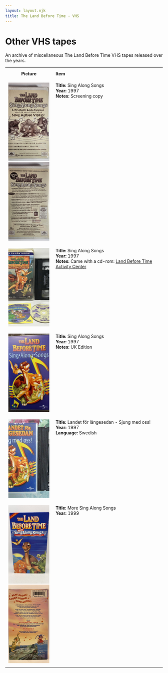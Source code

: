```yaml
---
layout: layout.njk
title: The Land Before Time - VHS
---
```


# Other VHS tapes

An archive of miscellaneous The Land Before Time VHS tapes released over the years.

<div class="table-wrapper">
  <div class="responsive-row">
<table>
  <tr>
    <th style="width:20%; vertical-align:top; padding:10px;">
      <strong>Picture</strong>
    </th>
    <th style="text-align: left; padding:10px;">
      <strong>Item</strong>
    </th>
  </tr>

<tr id="singalongsongs-screener-139">
    <td style="width:30%; text-align: center; vertical-align:top; padding:10px;">
      <a href="/images/media/vhs/other/singalongsongs-screener.jpg" data-lightbox="books" data-title="Sing Along Songs">
        <div class="img-box">
          <img loading="lazy" src="/images/media/vhs/other/singalongsongs-screener.jpg" alt="Sing Along Songs" style="height:250px; object-fit:cover;" />
        </div>
      </a>
      <a href="/images/media/vhs/other/singalongsongs-screener2.jpg" data-lightbox="books" data-title="Sing Along Songs">
        <div class="img-box">
          <img loading="lazy" src="/images/media/vhs/other/singalongsongs-screener2.jpg" alt="Sing Along Songs" style="height:250px; object-fit:cover;" />
        </div>
      </a>
    </td>
    <td style="vertical-align:top; padding:10px;">
      <strong>Title:</strong> Sing Along Songs<br/>
      <strong>Year:</strong> 1997<br/>
      <strong>Notes:</strong> Screening copy<br/>
    </td>
  </tr>

<tr id="singalongsongs-140">
    <td style="width:30%; text-align: center; vertical-align:top; padding:10px;">
      <a href="/images/media/vhs/other/singalongsongs.jpg" data-lightbox="books" data-title="Sing Along Songs">
        <div class="img-box">
          <img loading="lazy" src="/images/media/vhs/other/singalongsongs.jpg" alt="Sing Along Songs" style="height:250px; object-fit:cover;" />
        </div>
      </a>
    </td>
    <td style="vertical-align:top; padding:10px;">
      <strong>Title:</strong> Sing Along Songs<br/>
      <strong>Year:</strong> 1997<br/>
      <strong>Notes:</strong> Came with a cd-rom: <a href="/media/videogames#activitycenter1">Land Before Time Activity Center</a><br/>
    </td>
  </tr>

  <tr id="Sing Along Songs UK-143">
    <td style="width:30%; text-align: center; vertical-align:top; padding:10px;">
      <a href="/images/media/vhs/other/Sing Along Songs UK.jpg" data-lightbox="books" data-title="Sing Along Songs">
        <div class="img-box">
          <img loading="lazy" src="/images/media/vhs/other/Sing Along Songs UK.jpg" alt="Sing Along Songs" style="height:250px; object-fit:cover;" />
        </div>
      </a>
    </td>
    <td style="vertical-align:top; padding:10px;">
      <strong>Title:</strong> Sing Along Songs<br/>
      <strong>Year:</strong> 1997<br/>
      <strong>Notes:</strong> UK Edition<br/>
    </td>
  </tr>


  <tr id="singalong-sv-142">
    <td style="width:30%; text-align: center; vertical-align:top; padding:10px;">
      <a href="/images/media/vhs/other/singalong-sv.jpg" data-lightbox="books" data-title="Landet for langesedan - Sjung med oss!">
        <div class="img-box">
          <img loading="lazy" src="/images/media/vhs/other/singalong-sv.jpg" alt="Landet for langesedan - Sjung med oss!" style="height:250px; object-fit:cover;" />
        </div>
      </a>
    </td>
    <td style="vertical-align:top; padding:10px;">
      <strong>Title:</strong> Landet för längesedan - Sjung med oss!<br/>
      <strong>Year:</strong> 1997<br/>
      <strong>Language:</strong> Swedish<br/>
    </td>
  </tr>

<tr id="More Sing Along Songs-141">
    <td style="width:30%; text-align: center; vertical-align:top; padding:10px;">
      <a href="/images/media/vhs/other/More Sing Along Songs.jpg" data-lightbox="books" data-title="More Sing Along Songs">
        <div class="img-box">
          <img loading="lazy" src="/images/media/vhs/other/More Sing Along Songs.jpg" alt="More Sing Along Songs" style="height:250px; object-fit:cover;" />
        </div>
      </a>
      <a href="/images/media/vhs/other/More Sing Along Songs2.jpg" data-lightbox="books" data-title="More Sing Along Songs">
        <div class="img-box">
          <img loading="lazy" src="/images/media/vhs/other/More Sing Along Songs2.jpg" alt="More Sing Along Songs" style="height:250px; object-fit:cover;" />
        </div>
      </a>
    </td>
    <td style="vertical-align:top; padding:10px;">
      <strong>Title:</strong> More Sing Along Songs<br/>
      <strong>Year:</strong> 1999<br/>
    </td>
  </tr>




</table>
</div>
</div>